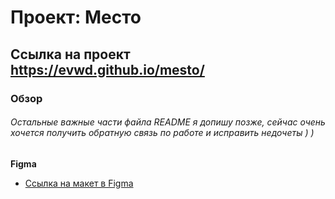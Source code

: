 # Проект: Место
## Ссылка на проект https://evwd.github.io/mesto/
### Обзор
###### Остальные важные части файла README я допишу позже, сейчас очень хочется получить обратную связь по работе и исправить недочеты ) ) 

**Figma**

* [Ссылка на макет в Figma](https://www.figma.com/file/2cn9N9jSkmxD84oJik7xL7/JavaScript.-Sprint-4?node-id=0%3A1)


